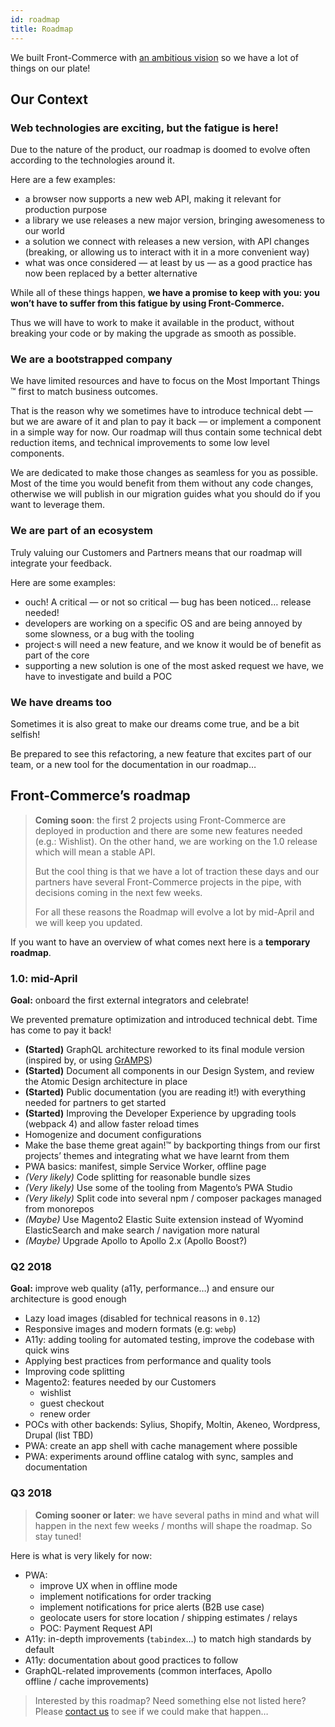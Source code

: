 ```yaml
---
id: roadmap
title: Roadmap
---
```


We built Front-Commerce with [an ambitious vision](vision.md)
so we have a lot of things on our plate!

## Our Context

### Web technologies are exciting, but the fatigue is here!

Due to the nature of the product, our roadmap is doomed to evolve
often according to the technologies around it.

Here are a few examples:

* a browser now supports a new web API, making it relevant for
  production purpose
* a library we use releases a new major version, bringing
  awesomeness to our world
* a solution we connect with releases a new version, with API
  changes (breaking, or allowing us to interact with it in a more
  convenient way)
* what was once considered — at least by us — as a good practice
  has now been replaced by a better alternative

While all of these things happen, **we have a promise to keep with you:
you won’t have to suffer from this fatigue by using Front-Commerce.**

Thus we will have to work to make it available in the product,
without breaking your code or by making the upgrade as smooth as possible.

### We are a bootstrapped company

We have limited resources and have to focus on the Most Important Things ™
first to match business outcomes.

That is the reason why we sometimes have to introduce technical debt — but we are aware of it and plan to pay it back — or implement a component in a simple way for now.
Our roadmap will thus contain some technical debt reduction items, and
technical improvements to some low level components.

We are dedicated to make those changes as seamless for you as possible. Most
of the time you would benefit from them without any code changes, otherwise
we will publish in our migration guides what you should do if you want to
leverage them.

### We are part of an ecosystem

Truly valuing our Customers and Partners means that our roadmap will integrate
your feedback.

Here are some examples:

* ouch! A critical — or not so critical — bug has been noticed… release needed!
* developers are working on a specific OS and are being annoyed by some
  slowness, or a bug with the tooling
* project·s will need a new feature, and we know it would be of benefit
  as part of the core
* supporting a new solution is one of the most asked request we have, we
  have to investigate and build a POC

### We have dreams too

Sometimes it is also great to make our dreams come true, and be a bit selfish!

Be prepared to see this refactoring, a new feature that excites part of our team,
or a new tool for the documentation in our roadmap…

## Front-Commerce’s roadmap

> **Coming soon**: the first 2 projects using Front-Commerce are deployed in
> production and there are some new features needed (e.g.: Wishlist). On the
> other hand, we are working on the 1.0 release which will mean a stable API.
>
> But the cool thing is that we have a lot of traction these days and our partners have
> several Front-Commerce projects in the pipe, with decisions coming in the next few weeks.
>
> For all these reasons the Roadmap will evolve a lot by mid-April and we will
> keep you updated.

If you want to have an overview of what comes next here is a
**temporary roadmap**.

### 1.0: mid-April

**Goal:** onboard the first external integrators and celebrate!

We prevented premature optimization and introduced technical debt.
Time has come to pay it back!

* **(Started)** GraphQL architecture reworked to its final module version
  (inspired by, or using [GrAMPS](https://gramps.js.org/))
* **(Started)** Document all components in our Design System, and review
  the Atomic Design architecture in place
* **(Started)** Public documentation (you are reading it!) with everything
  needed for partners to get started
* **(Started)** Improving the Developer Experience by upgrading tools (webpack 4)
  and allow faster reload times
* Homogenize and document configurations
* Make the base theme great again!™ by backporting things from our first
  projects’ themes and integrating what we have learnt from them
* PWA basics: manifest, simple Service Worker, offline page
* _(Very likely)_ Code splitting for reasonable bundle sizes
* _(Very likely)_ Use some of the tooling from Magento’s PWA Studio
* _(Very likely)_ Split code into several npm / composer packages managed from monorepos
* _(Maybe)_ Use Magento2 Elastic Suite extension instead of Wyomind ElasticSearch
  and make search / navigation more natural
* _(Maybe)_ Upgrade Apollo to Apollo 2.x (Apollo Boost?)

### Q2 2018

**Goal:** improve web quality (a11y, performance…) and ensure our
architecture is good enough

* Lazy load images (disabled for technical reasons in `0.12`)
* Responsive images and modern formats (e.g: `webp`)
* A11y: adding tooling for automated testing, improve the codebase
  with quick wins
* Applying best practices from performance and quality tools
* Improving code splitting
* Magento2: features needed by our Customers
  * wishlist
  * guest checkout
  * renew order
* POCs with other backends: Sylius, Shopify, Moltin, Akeneo, Wordpress, Drupal (list TBD)
* PWA: create an app shell with cache management where possible
* PWA: experiments around offline catalog with sync, samples and documentation

### Q3 2018

> **Coming sooner or later**: we have several paths in mind and what will happen in
> the next few weeks / months will shape the roadmap. So stay tuned!

Here is what is very likely for now:

* PWA:
  * improve UX when in offline mode
  * implement notifications for order tracking
  * implement notifications for price alerts (B2B use case)
  * geolocate users for store location / shipping estimates / relays
  * POC: Payment Request API
* A11y: in-depth improvements (`tabindex`…) to match high standards by default
* A11y: documentation about good practices to follow
* GraphQL-related improvements (common interfaces, Apollo offline / cache improvements)

> Interested by this roadmap? Need something else not listed here?
> Please [contact us](maito:contact@front-commerce.com) to see if we could make that happen…
